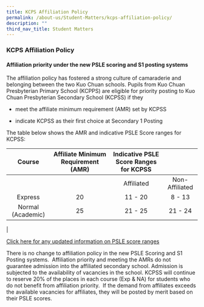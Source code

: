 ```yaml
---
title: KCPS Affiliation Policy
permalink: /about-us/Student-Matters/kcps-affiliation-policy/
description: ""
third_nav_title: Student Matters
---
```

### **KCPS Affiliation Policy**

#### **Affiliation priority under the new PSLE scoring and S1 posting systems**
The affiliation policy has fostered a strong culture of camaraderie and belonging between the two Kuo Chuan schools. Pupils from Kuo Chuan Presbyterian Primary School (KCPPS) are eligible for priority posting to Kuo Chuan Presbyterian Secondary School (KCPSS) if they

*   meet the affiliate minimum requirement (AMR) set by KCPSS

*   indicate KCPSS as their first choice at Secondary 1 Posting

The table below shows the AMR and indicative PSLE Score ranges for KCPSS:

| Course | Affiliate Minimum Requirement (AMR) | Indicative PSLE Score Ranges for KCPSS |  |
|:---:|:---:|:---:|:---:|
|  |  | Affiliated | Non-Affiliated |
|  Express |  20 | 11 - 20 |  8 - 13 |
|  Normal (Academic) |  25 |  21 - 25 |  21 - 24 |
|

[Click here for any updated information on PSLE score ranges](https://www.moe.gov.sg/schoolfinder/schooldetail?schoolname=kuo-chuan-presbyterian-secondary-school)

There is no change to affiliation policy in the new PSLE Scoring and S1 Posting systems.  Affiliation priority and meeting the AMRs do not guarantee admission into the affiliated secondary school. Admission is subjected to the availability of vacancies in the school. KCPSS will continue to reserve 20% of the places in each course (Exp & NA) for students who do not benefit from affiliation priority.  If the demand from affiliates exceeds the available vacancies for affiliates, they will be posted by merit based on their PSLE scores.